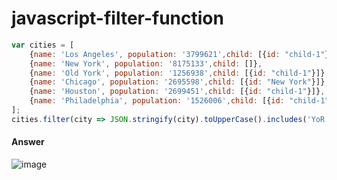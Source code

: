 # javascript-filter-function

```javascript
var cities = [
    {name: 'Los Angeles', population: '3799621',child: [{id: "child-1"}]},
    {name: 'New York', population: '8175133',child: []},
    {name: 'Old York', population: '1256938',child: [{id: "child-1"}]},
    {name: 'Chicago', population: '2695598',child: [{id: "New York"}]},
    {name: 'Houston', population: '2699451',child: [{id: "child-1"}]},
    {name: 'Philadelphia', population: '1526006',child: [{id: "child-1"}]}
];
cities.filter(city => JSON.stringify(city).toUpperCase().includes('YoR'.toUpperCase()));
```

#### Answer

![image](https://user-images.githubusercontent.com/6780840/126267856-c0596f75-3ce3-46e6-a942-157b62901efa.png)
